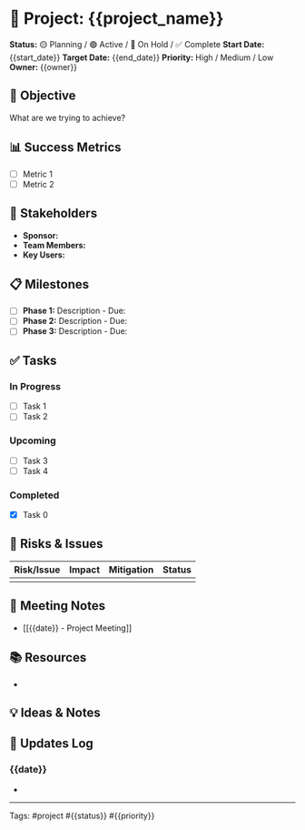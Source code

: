 # 🚀 Project: {{project_name}}

**Status:** 🟡 Planning / 🟢 Active / 🔵 On Hold / ✅ Complete
**Start Date:** {{start_date}}
**Target Date:** {{end_date}}
**Priority:** High / Medium / Low
**Owner:** {{owner}}

## 🎯 Objective
What are we trying to achieve?

## 📊 Success Metrics
- [ ] Metric 1
- [ ] Metric 2

## 👥 Stakeholders
- **Sponsor:** 
- **Team Members:** 
- **Key Users:** 

## 📋 Milestones
- [ ] **Phase 1:** Description - Due: 
- [ ] **Phase 2:** Description - Due: 
- [ ] **Phase 3:** Description - Due: 

## ✅ Tasks
### In Progress
- [ ] Task 1
- [ ] Task 2

### Upcoming
- [ ] Task 3
- [ ] Task 4

### Completed
- [x] Task 0

## 🚧 Risks & Issues
| Risk/Issue | Impact | Mitigation | Status |
|------------|--------|------------|--------|
|            |        |            |        |

## 📝 Meeting Notes
- [[{{date}} - Project Meeting]]

## 📚 Resources
- 

## 💡 Ideas & Notes


## 🔄 Updates Log
### {{date}}
- 

---
Tags: #project #{{status}} #{{priority}}
